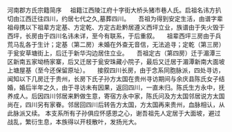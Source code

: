 河南郡方氏宗籍简序
    祖籍江西陵江府十字街大桥头猪市巷人氏。启祖名讳方扒切由江西迁往四川，约居七代之久,墓葬四川。
    吾祖为得到安定生活，由谱字辈祖母携以下祖辈方定基、方定乾、方定古赴黔居遵义西坪立业，族谱由于失火毁于西坪，长房由于四川名讳未详，至今有联系，于后重叙。
    祖辈西坪三房由于兵荒马乱各于生计；定基（第二房）未婚在外查无音信，无法追寻；定乾（第三房）于瓮安草塘街上，后迁于新华沟边居住立业。
    吾祖定古（第四房）迁于湄潭三区新南五家坳杨家寨，后又迁居于瓮安珠藏小院子，最后又迁居于湄潭新南大面坡上塘屋基（至今还保留原址）。
    接叙四川长房，由于念系同胞脉派，四处寻访，闻知以下几房迁于贵州，长房下氏子孙方太国在贵州寻访期间与余庆县陈氏女子结婚，婚后半年之久，由于寻访未有因果，返回四川，一直未归。陈氏生方永中，抚养成人。后因四川邻居来黔做生意，寄宿方永中家，陈氏问及方太国邻居说方太国尚在，四川另有家眷。邻居回四川后转告方太国，方太国再来贵州，血脉相认，从此脉派又续。
    本支系所有子孙俱应怀感恩之心，谢吾祖先人定居于大面坡，避过战乱，繁衍生息，本族得以开枝散叶，发扬光大。
